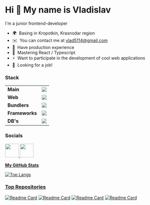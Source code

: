 # Hi 👋 My name is Vladislav

I'm a junior frontend-developer
- 🌍  Basing in Kropotkin, Krasnodar region
- ✉️  You can contact me at [vlad5114@gmail.com](mailto:vlad5114@gmail.com)
- 🌱  Have production experience
- 🧠  Mastering React / Typescript
- ⚡  Want to participate in the development of cool web applications
- 👯  Looking for a job!

### Stack

<table>
  <tr>
    <td>
      <strong>Main</strong>
    </td>
    <td>
      <img src="https://skillicons.dev/icons?i=js,ts,nodejs" />
    </td>
  </tr>

  <tr>
    <td>
      <strong>Web</strong>
    </td>
    <td>
      <img src="https://skillicons.dev/icons?i=html,css,bootstrap,tailwind,materialui" />
    </td>
  </tr>   

  <tr>
    <td>
      <strong>Bundlers</strong>
    </td>
    <td>
      <img src="https://skillicons.dev/icons?i=webpack,docker" />
    </td>
  </tr>
        
  <tr>
    <td>
      <strong>Frameworks</strong>
    </td>
    <td>
      <img src="https://skillicons.dev/icons?i=react,redux,expressjs,nextjs,threejs,jest" />
    </td>
  </tr>
        
  <tr>
    <td>
      <strong>DB's</strong>
    </td>
    <td>
      <img src="https://skillicons.dev/icons?i=mongo,mysql,supabase" />
    </td>
  </tr>
</table>

      
### Socials

<p align="left">
  <a href="https://t.me/vlad1slove_rus" target="_blank" rel="noreferrer"><img src="https://www.svgrepo.com/show/354443/telegram.svg" width="45" height="45" />
  <a href="www.linkedin.com/in/vlad1slove/" target="_blank" rel="noreferrer"><img src="https://iconmonstr.com/wp-content/g/gd/makefg.php?i=../releases/preview/2012/png/iconmonstr-linkedin-3.png&r=15&g=183&b=255" width="45" height="45" />
</p>

<b>My GitHub Stats</b>

![Top Langs](https://github-readme-stats.vercel.app/api/top-langs/?username=vlad1slove1&layout=compact)

### Top Repositories

<div width="100%" align="left">
  
  [![Readme Card](https://github-readme-stats.vercel.app/api/pin/?username=vlad1slove1&repo=frontend-project-11)](https://github.com/anuraghazra/vlad1slove1/frontend-project-11)
  [![Readme Card](https://github-readme-stats.vercel.app/api/pin/?username=vlad1slove1&repo=frontend-project-12)](https://github.com/anuraghazra/vlad1slove1/frontend-project-12)
  [![Readme Card](https://github-readme-stats.vercel.app/api/pin/?username=vlad1slove1&repo=drawBot)](https://github.com/anuraghazra/vlad1slove1/drawBot)
  [![Readme Card](https://github-readme-stats.vercel.app/api/pin/?username=vlad1slove1&repo=getmentor-frontend)](https://github.com/anuraghazra/vlad1slove1/getmentor-frontend)
</div>

